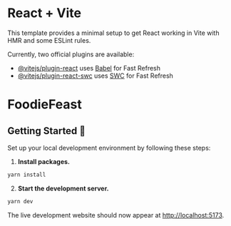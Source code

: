 # React + Vite

This template provides a minimal setup to get React working in Vite with HMR and some ESLint rules.

Currently, two official plugins are available:

- [@vitejs/plugin-react](https://github.com/vitejs/vite-plugin-react/blob/main/packages/plugin-react/README.md) uses [Babel](https://babeljs.io/) for Fast Refresh
- [@vitejs/plugin-react-swc](https://github.com/vitejs/vite-plugin-react-swc) uses [SWC](https://swc.rs/) for Fast Refresh
# FoodieFeast

## Getting Started 🚀
Set up your local development environment by following these steps:

1.  **Install packages.**

```bash
yarn install
```

2.  **Start the development server.**

```bash
yarn dev
```

The live development website should now appear at [http://localhost:5173](http://localhost:5173/).


